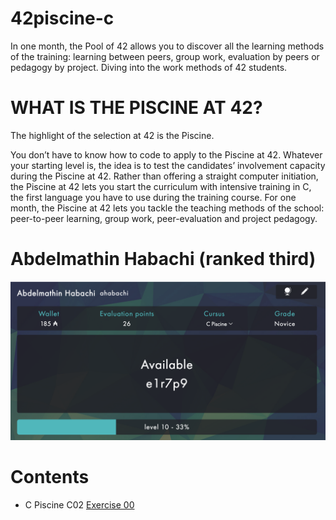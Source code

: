 # 42piscine-c
In one month, the Pool of 42 allows you to discover all the learning methods of the training: learning between peers, group work, evaluation by peers or pedagogy by project. Diving into the work methods of 42 students.

# WHAT IS THE PISCINE AT 42?
The highlight of the selection at 42 is the Piscine.

You don’t have to know how to code to apply to the Piscine at 42. Whatever your starting level is, the idea is to test the candidates’ involvement capacity during the Piscine at 42. Rather than offering a straight computer initiation, the Piscine at 42 lets you start the curriculum with intensive training in C, the first language you have to use during the training course. For one month, the Piscine at 42 lets you tackle the teaching methods of the school: peer-to-peer learning, group work, peer-evaluation and project pedagogy.

# Abdelmathin Habachi (ranked third)

![Maximum level](ScreenShot.png)

# Contents
* C Piscine C02
[Exercise 00](https://github.com/Abdelmathin/42piscine-c/tree/main/C02/ex00)

